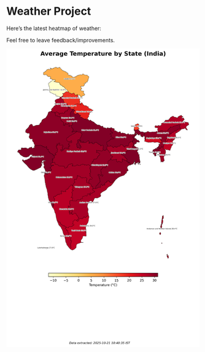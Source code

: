 # Weather Project

Here’s the latest heatmap of weather:

Feel free to leave feedback/improvements.

![India Heatmap](docs/assets/india_heatmap.png?v=F715CD)
